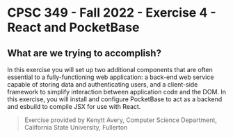 # CPSC 349 - Fall 2022 - Exercise 4 - React and PocketBase

## What are we trying to accomplish?
In this exercise you will set up two additional components that are often essential to a fully-functioning web application:
a back-end web service capable of storing data and authenticating users, and
a client-side framework to simplify interaction between application code and the DOM.
In this exercise, you will install and configure PocketBase to act as a backend and esbuild to compile JSX for use with React.

> Exercise provided by Kenytt Avery, Computer Science Department, California State University, Fullerton 
